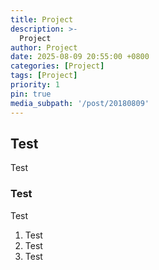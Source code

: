 ```yaml
---
title: Project
description: >-
  Project
author: Project
date: 2025-08-09 20:55:00 +0800
categories: [Project]
tags: [Project]
priority: 1
pin: true
media_subpath: '/post/20180809'
---
```


## Test

Test

### Test

Test

1. Test
2. Test
3. Test

